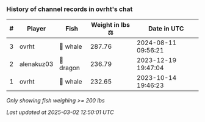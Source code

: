 ### History of channel records in ovrht's chat
| # | Player | Fish | Weight in lbs ⚖️ | Date in UTC |
|-----|------|--------|-----------|---------|
| 3   | ovrht | 🐳 whale | 287.76 | 2024-08-11 09:56:21 |
| 2   | alenakuz03 | 🐉 dragon | 236.79 | 2023-12-19 19:47:04 |
| 1   | ovrht | 🐳 whale | 232.65 | 2023-10-14 19:46:23 |

_Only showing fish weighing >= 200 lbs_

_Last updated at 2025-03-02 12:50:01 UTC_